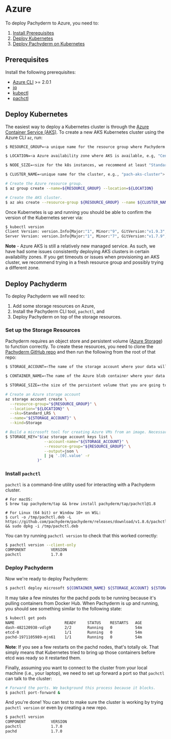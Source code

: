# Azure

To deploy Pachyderm to Azure, you need to:

1. [Install Prerequisites](#prerequisites)
2. [Deploy Kubernetes](#deploy-kubernetes)
3. [Deploy Pachyderm on Kubernetes](#deploy-pachyderm)

## Prerequisites

Install the following prerequisites:

* [Azure CLI](https://docs.microsoft.com/en-us/cli/azure/install-azure-cli) >= 2.0.1
* [jq](https://stedolan.github.io/jq/download/)
* [kubectl](https://docs.microsoft.com/cli/azure/aks?view=azure-cli-latest#az_aks_install_cli)
* [pachctl](#install-pachctl)

## Deploy Kubernetes

The easiest way to deploy a Kubernetes cluster is through the [Azure Container Service (AKS)](https://docs.microsoft.com/azure/aks/tutorial-kubernetes-deploy-cluster). To create a new AKS Kubernetes cluster using the Azure CLI `az`, run:

```sh
$ RESOURCE_GROUP=<a unique name for the resource group where Pachyderm will be deployed, e.g. "pach-resource-group">

$ LOCATION=<a Azure availability zone where AKS is available, e.g, "Central US">

$ NODE_SIZE=<size for the k8s instances, we recommend at least "Standard_DS4_v2">

$ CLUSTER_NAME=<unique name for the cluster, e.g., "pach-aks-cluster">

# Create the Azure resource group.
$ az group create --name=${RESOURCE_GROUP} --location=${LOCATION}

# Create the AKS cluster.
$ az aks create --resource-group ${RESOURCE_GROUP} --name ${CLUSTER_NAME} --generate-ssh-keys --node-vm-size ${NODE_SIZE}
```

Once Kubernetes is up and running you should be able to confirm the version of the Kubernetes server via:

```sh
$ kubectl version
Client Version: version.Info{Major:"1", Minor:"9", GitVersion:"v1.9.3", GitCommit:"d2835416544f298c919e2ead3be3d0864b52323b", GitTreeState:"clean", BuildDate:"2018-02-07T12:22:21Z", GoVersion:"go1.9.2", Compiler:"gc", Platform:"darwin/amd64"}
Server Version: version.Info{Major:"1", Minor:"7", GitVersion:"v1.7.9", GitCommit:"19fe91923d584c30bd6db5c5a21e9f0d5f742de8", GitTreeState:"clean", BuildDate:"2017-10-19T16:55:06Z", GoVersion:"go1.8.3", Compiler:"gc", Platform:"linux/amd64"}
```

**Note** - Azure AKS is still a relatively new managed service. As such, we have had some issues consistently deploying AKS clusters in certain availability zones. If you get timeouts or issues when provisioning an AKS cluster, we recommend trying in a fresh resource group and possibly trying a different zone.

## Deploy Pachyderm

To deploy Pachyderm we will need to:

1. Add some storage resources on Azure,
2. Install the Pachyderm CLI tool, `pachctl`, and
3. Deploy Pachyderm on top of the storage resources.

### Set up the Storage Resources

Pachyderm requires an object store and persistent volume ([Azure Storage](https://azure.microsoft.com/documentation/articles/storage-introduction/)) to function correctly. To create these resources, you need to clone the [Pachyderm GitHub repo](https://github.com/pachyderm/pachyderm) and then run the following from the root of that repo:

```sh
$ STORAGE_ACCOUNT=<The name of the storage account where your data will be stored, unique in the Azure location>

$ CONTAINER_NAME=<The name of the Azure blob container where your data will be stored>

$ STORAGE_SIZE=<the size of the persistent volume that you are going to create in GBs, we recommend at least "10">

# Create an Azure storage account
az storage account create \
  --resource-group="${RESOURCE_GROUP}" \
  --location="${LOCATION}" \
  --sku=Standard_LRS \
  --name="${STORAGE_ACCOUNT}" \
  --kind=Storage

# Build a microsoft tool for creating Azure VMs from an image. Necessary to create the blank PV.
$ STORAGE_KEY="$(az storage account keys list \
                 --account-name="${STORAGE_ACCOUNT}" \
                 --resource-group="${RESOURCE_GROUP}" \
                 --output=json \
                 | jq '.[0].value' -r
              )"
```

### Install `pachctl`

`pachctl` is a command-line utility used for interacting with a Pachyderm cluster.

```shell
# For macOS:
$ brew tap pachyderm/tap && brew install pachyderm/tap/pachctl@1.8

# For Linux (64 bit) or Window 10+ on WSL:
$ curl -o /tmp/pachctl.deb -L https://github.com/pachyderm/pachyderm/releases/download/v1.8.6/pachctl_1.8.6_amd64.deb && sudo dpkg -i /tmp/pachctl.deb
```

You can try running `pachctl version` to check that this worked correctly:

```sh
$ pachctl version --client-only
COMPONENT           VERSION
pachctl             1.7.0
```

### Deploy Pachyderm

Now we're ready to deploy Pachyderm:

```sh
$ pachctl deploy microsoft ${CONTAINER_NAME} ${STORAGE_ACCOUNT} ${STORAGE_KEY} ${STORAGE_SIZE} --dynamic-etcd-nodes 1
```

It may take a few minutes for the pachd pods to be running because it's pulling containers from Docker Hub. When Pachyderm is up and running, you should see something similar to the following state:

```sh
$ kubectl get pods
NAME                      READY     STATUS    RESTARTS   AGE
dash-482120938-vdlg9      2/2       Running   0          54m
etcd-0                    1/1       Running   0          54m
pachd-1971105989-mjn61    1/1       Running   0          54m
```

**Note**: If you see a few restarts on the pachd nodes, that's totally ok. That simply means that Kubernetes tried to bring up those containers before etcd was ready so it restarted them.

Finally, assuming you want to connect to the cluster from your local machine (i.e., your laptop), we need to set up forward a port so that `pachctl` can talk to the cluster:

```sh
# Forward the ports. We background this process because it blocks.
$ pachctl port-forward &
```

And you're done! You can test to make sure the cluster is working by trying `pachctl version` or even by creating a new repo.

```sh
$ pachctl version
COMPONENT           VERSION
pachctl             1.7.0
pachd               1.7.0
```
